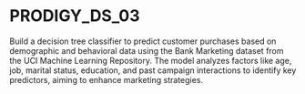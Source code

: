 # PRODIGY_DS_03
Build a decision tree classifier to predict customer purchases based on demographic and behavioral data using the Bank Marketing dataset from the UCI Machine Learning Repository. The model analyzes factors like age, job, marital status, education, and past campaign interactions to identify key predictors, aiming to enhance marketing strategies.
